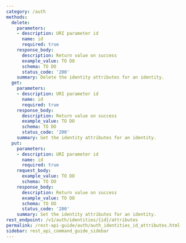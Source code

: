 ```yaml
---
category: /auth
methods:
  delete:
    parameters:
    - description: URI parameter id
      name: id
      required: true
    response_body:
      description: Return value on success
      example_value: TO DO
      schema: TO DO
      status_code: '200'
    summary: Delete the identity attributes for an identity.
  get:
    parameters:
    - description: URI parameter id
      name: id
      required: true
    response_body:
      description: Return value on success
      example_value: TO DO
      schema: TO DO
      status_code: '200'
    summary: Get the identity attributes for an identity.
  put:
    parameters:
    - description: URI parameter id
      name: id
      required: true
    request_body:
      example_value: TO DO
      schema: TO DO
    response_body:
      description: Return value on success
      example_value: TO DO
      schema: TO DO
      status_code: '200'
    summary: Set the identity attributes for an identity.
rest_endpoint: /v1/auth/identities/{id}/attributes
permalink: /rest-api-guide/auth/auth_identities_id_attributes.html
sidebar: rest_api_command_guide_sidebar
---
```

